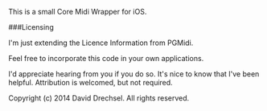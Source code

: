 This is a small Core Midi Wrapper for iOS.

###Licensing

I'm just extending the Licence Information from PGMidi.

Feel free to incorporate this code in your own applications.

I'd appreciate hearing from you if you do so. It's nice to know that I've been helpful. Attribution is welcomed, but not required.

Copyright (c) 2014 David Drechsel. All rights reserved.
